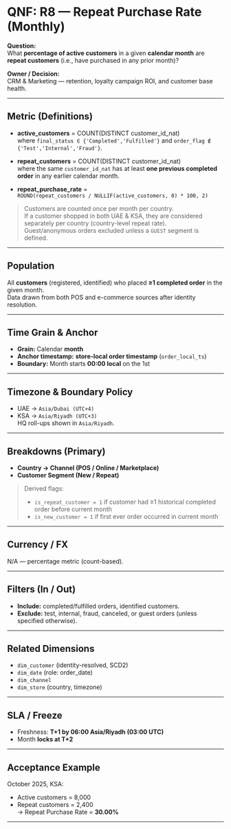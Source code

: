 # QNF: R8 — Repeat Purchase Rate (Monthly)

**Question:**  
What **percentage of active customers** in a given **calendar month** are **repeat customers** (i.e., have purchased in any prior month)?

**Owner / Decision:**  
CRM & Marketing — retention, loyalty campaign ROI, and customer base health.

---

## Metric (Definitions)

* **active_customers** = COUNT(DISTINCT customer_id_nat)  
  where `final_status ∈ {'Completed','Fulfilled'}` and `order_flag ∉ {'Test','Internal','Fraud'}`.

* **repeat_customers** = COUNT(DISTINCT customer_id_nat)  
  where the same `customer_id_nat` has at least **one previous completed order** in any earlier calendar month.

* **repeat_purchase_rate** =  
  `ROUND(repeat_customers / NULLIF(active_customers, 0) * 100, 2)`

> Customers are counted once per month per country.  
> If a customer shopped in both UAE & KSA, they are considered separately per country (country-level repeat rate).  
> Guest/anonymous orders excluded unless a `GUEST` segment is defined.

---

## Population

All **customers** (registered, identified) who placed **≥1 completed order** in the given month.  
Data drawn from both POS and e-commerce sources after identity resolution.

---

## Time Grain & Anchor

* **Grain:** Calendar **month**
* **Anchor timestamp:** **store-local order timestamp** (`order_local_ts`)
* **Boundary:** Month starts **00:00 local** on the 1st

---

## Timezone & Boundary Policy

* UAE → `Asia/Dubai (UTC+4)`  
* KSA → `Asia/Riyadh (UTC+3)`  
  HQ roll-ups shown in `Asia/Riyadh`.

---

## Breakdowns (Primary)

* **Country → Channel (POS / Online / Marketplace)**  
* **Customer Segment (New / Repeat)**  

> Derived flags:
> - `is_repeat_customer = 1` if customer had ≥1 historical completed order before current month  
> - `is_new_customer = 1` if first ever order occurred in current month

---

## Currency / FX

N/A — percentage metric (count-based).

---

## Filters (In / Out)

* **Include:** completed/fulfilled orders, identified customers.  
* **Exclude:** test, internal, fraud, canceled, or guest orders (unless specified otherwise).

---

## Related Dimensions

* `dim_customer` (identity-resolved, SCD2)
* `dim_date` (role: order_date)
* `dim_channel`
* `dim_store` (country, timezone)

---

## SLA / Freeze

* Freshness: **T+1 by 06:00 Asia/Riyadh (03:00 UTC)**  
* Month **locks at T+2**

---

## Acceptance Example

October 2025, KSA:  
- Active customers = 8,000  
- Repeat customers = 2,400  
→ Repeat Purchase Rate = **30.00%**

---